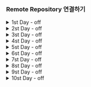 ### Remote Repository 연결하기

<details>
<summary> 1st Day - off </summary>
<div markdown = "1">
   
1. Git
    
    버젼관리 : 실시간으로 변경사항을 기록하는 관리 시스템
    
    분산버젼관리를 하는 이유 : 서버가 터졌을 때 Legacy의 의미를 잃어버림
    
    분산버젼관리 : 분산관리를 통하여 서버에 다시 Pull_Request만 하면 되므로
    
    Git : 분산 버전 관리 프로그램 자체를 의미함
    
    GitLab : 보안이 중요한 회사에서 많이 사용 
    
    GitHub : Microsoft에 소스코드를 넣는 방식 (개인 프로젝트에서나 쓰임) ⇒ Cloud 방식
    
    Git의 장점
    
    가. 분산관리가 매우 좋음
    
    나. 잔디를 매일매일 심는지 여부를 통해 노력 / 끈기 등을 알 수 있음
    
    Gitlab에서 Commit해도 잔디 깔리나?
    
2. GUI / CLI
    
    가. GUI : 그래픽으로 컴퓨터와 상호작용 ⇒ 컴퓨터의 성능을 많이 소모함 (Window)
    
    나. CLI : 명령어를 통해 컴퓨터와 상호작용 ⇒ 백엔드 개발자가 많이 사용 (Linux)
    
3. 리눅스 (Linux)
    
    가. 여러가지 명령어
    
    | touch | 파일 생성 |
    | --- | --- |
    | mkdir a | 새폴더 생성 (a라는 폴더 사용) |
    | rm | 폴더 삭제 |
    | ls (-a) | 현재 폴더 확인 (-a를 붙여쓰면 숨겨진 파일까지 전부 나옴) |
    | cd a | a폴더로 이동 |
    | cd .. | 상위폴더로 올라간다 |
    | pwd | 현재위치 |
    | cp a b | a를 복사해서 b이름으로 붙여넣기(파일) |
    | find [검색경로] -name [파일명] | [파일명]을 [검색경로]안에 있는 모든 디렉토리에서 확인(하위) |
    | code . | 해당 Repository를 Visual Studio Code에 연결하도록 함 |
    | git clone (git Repository url) | 원격 파일 ⇒ 로컬 파일로 해당 디렉토리에 저장 |
    
4. 절대경로와 상대경로
    
    절대경로 : Html / CSS에서 절대경로를 통해 이동 (Root directory)
    
    상대경로 : 현재 작업하고 있는 디렉토리 기준으로 계산된 상대적 위치 계산(절대경로 기준점을 부여하고 그 이후에 있는 폴더만을 보여줌)
    
    1. 마크다운(markdown)
    
    텍스트 기반의 가벼운 마크업 언어 ⇒ 문서의 구조와 내용을 같이 쉽게 빠르게 작성
    
    코드가 웹에서 돌아갈 수 있도록 하는 방법
    
    tag를 이용한 문서구조화하는 방법을 의미
    
    웹 환경에서 구조를 문서화할 때 만드는 하나의 약속
    
    - [R](http://Read.md)EADME.md 파일을 통해 오픈 소스의 공식 문서 작성 ⇒ 해당 Repository의 설명글
    - 프로젝트에 대한 설명 문서 / 소프트웨어 배포 / 마크다운을 이용해 보통 작성
    - Open Library에서 사용할 때도 README.md에 작성
    
    가. Typora ⇒ 마크다운 전용 프로그램
    
    문법 (디자인적인 요소는 불가능하다.)
    
    1. # : 헤딩 ⇒ 문서의 제목이나 소제목 (h1 ~ h6)
    2. 1.2.3. : 순서가 있는 리스트
    3. 별 _ : 순서가 없는 리스트
    4. ``` python 000 ``` :  파이썬으로 표시하는 방법
    
    ```python
    print(0)
    ```
    
    1. ` ` : 텍스트 중간에 넣고 싶을 때
    
    안녕 `print(0)` 야
    
    [string] (url) : 링크를 만들 수 있음( ex : [google] (https://google.com) )
    
    [google] ([https://www.google.com](https://www.google.com/))
    
    ![string](img_url) : 이미지를 넣고 싶을 때
    
    ** dd ** : 굵게 (ex : **안녕)**
    
    __ dd __ : 굵게 (ex : **dd** )
    
    양옆에 * : 이태릭 ( *하이* )
    
    ~~dd~~ : 취소선 ( ~~ 취소선 ~~ )
    
    ___ : 수평선 
    
    - Repository : 특정 디렉토리를 버전 관리하는 저장소
    - 원격 Repo 와 로컬 Repo로 나뉘어져서 사용됨
    - git init 명령어로 로컬 저장소 생성
    - .git 디렉토리에 버전 관리에 필요한 모든 것이 담겨있음
    1. Local Repo 만드는 방법
        - git init을 이용해서 Local 위치를 명확하게 명시 (master) ⇒ 필요한 요소 생성
            - git init : .git이라는 폴더를 만들어놓음 (git으로 관리되는 Repository)
            - Git이 관리하는 Repository 안에서는 3가지 디렉토리가 있음
                - working directory : 내가 작업하고 있는 실제 디렉토리
                    
                    ⇒ 현재 git에서 추적하고 있지 않음
                    
                - staging directory : 커밋(commit)으로 남기고 싶은 특정 버젼
                    
                    ⇒ git add를 통해서 working directory ⇒ staging Area로 들고온다
                    
                        * git add . 을 하면 해당 directory의 전체 변경사항이 바뀐다.
                    
                    ⇒ git에서 관리를 시작함
                    
                    - 일부분만 commit하고 싶을 때 commit
                - Repository : commit이 저장되는곳
                    
                    ⇒ git commit ‘000’을 통해 staging Area ⇒ Repository로 들고온다.
                    
                    ⇒ Version으로 남기는 것을 의미한다. 
                    
    
    1. Git 처음 시작하기
    
    ---
    
    가. 로컬에서 Commit하기
    
    | git init | Local Directory에 git파일 추가(관리하겠다는 뜻) |
    | --- | --- |
    | git config —global user.email ‘000’ | commit 저장시 사용할 email을 저장 |
    | git config —global user.name ‘000’ | commit 저장시 사용할 이름 저장 |
    | git status  | 현재 상태 확인 |
    | git add .  | Working space ⇒ Staging Area에 Stage |
    | git commit -m ‘000’ | 000이라는 별명으로 Staging Area ⇒ Repository |
    | git push (-u) origin master | Local Repo ⇒ Remote Repo로 저장  |
    | git login —oneline | Commit 기록 확인 (Git graph로도 가능) |
    - git push -u origin master를 할 경우 이후에 git push만 해도 자동으로 사용가능
    
    ---
    
    나. 원격 Repository에 연결하기 (Remote Repository)
    
    - Github Repo Setting에서 master로 바꿔야함 ⇒ 인종차별 때문에
    
    | git remote -v | 원격저장소가 무엇인지 알 수 있음 |
    | --- | --- |
    | git remote add [별명] repository code | 원격 저장소를 등록 |
    | git pull | 원격 저장소에 변경된 내용 ⇒ Local 저장 |
    |  |  |
    
    다. Github Branch
    
    | git branch | 나무가 뭐가 있는지 확인하기 |  |
    | --- | --- | --- |
    | git switch | 브랜치를 변경한다. (최신) |  |
    | git branch ‘aa’ | aa라는 이름의 브랜치 생성 |  |
    | git checkout ‘aa’ | aa라는 나무로 이동 |  |
    
     
    
    - branch의 경우 부모가 가지고 있는 코드를 그대로 끌고온다. 부모의 코드에 일부 코드를 추가하여 넣음으로서 사용이 가능하다.
    - 3-way merging : 부모 수정사항 과 자식의 수정사항이 각각 있을 경우 부모 + 자식1로 commit을 한다. (예시 : origin 1, parent_1, child_1,2가 있을 경우 parent_1과 child_1,2가 서로 수정한다면 parent_1 + child_1, parent_2 + chile_2 이렇게 2개로 commit해서 사용함
        
        ⇒ master tree에서 git merge feature_b
</div>
</details>


<details>
<summary> 2st Day - off </summary>
<div markdown = "1">
1. 오픈소스(Open source)
    - 공개된 소프트웨어라는 의미로 무료로 사용할 수 있는 framework/Library 등을 의미한다.
    - Framework vs Library
        - Framework : 일정하게 짜여진 틀
        - Library : 여러가지 도구들 ⇒ 모든 곳에서 사용이 가능하다.
   
   

2. git ignore
    - Github에서 중요한 소스를 가리기 위해 사용하는 파일 ( 해당 파일에 .gitignore 사용 )
    - Repository를 생성하자마자 파일을 만들어야함
    - [ignore.io](http://ignore.io)라는 사이트에서 .gitignore에 들어갈 기본적인 구조 제공
        - 가능하면 하위파일에 dummy라는 파일을 만든 후 안에 중요한 자료를 넣어놓음
        - `# Cython debug symbols` 부분에 /dummy를 넣어놓으면 해당 파일 자료는 Git에 올라오지 않음
        - Git에서 한번 이미 관리했다면 이후에는 감추는 것이 불가능하므로 반드시 파일 먼저!
</div>
</details>

<details>
<summary> 3st Day - off </summary>
<div markdown = "1">
1. 기존에 Git이 연동이 되어있을 때 다른 Git으로 연동을 바꾸려고 하는 경우
   
   '''python  remote: Permission to A.git denied to B.
   remote: Support for password authentication was removed on 000 으로 나올 경우에 사용 '''
   
   * 자격증명관리자 파일 => Windows 자격 증명 => git id, password 변경
   * git config --global [user.name + '이름', user.password + '토큰'] 입력
   * 토큰의 경우 Git Setting => developer setting => 토큰 발급하는 기관이 있음 (최근 보안 강화를 위해 Git에서는 토큰으로 발급)
   
   좋은 템플릿 사이트 : https://jekyllthemes.io/theme/creative-theme-jekyll
   * 만약 먼저 Pull된 것이 있다면 git push할 때 에러가 나므로 git pull로 상태를 체크한 후에 확인해야함
   * html에 대한 전반적인 지식을 배운 후에 Template 변경이 필요할 것으로 
</div>
</details>

<details>
<summary> 4st Day - off </summary>
<div markdown = "1">
   * 만약 git branch를 merge했으나 그 이전으로 되돌리고 싶을 경우 git reset HEAD^ 입력해서 되돌려놓을 수 있다
   * 원하는 곳으로 돌아간 후에서는 commit / push로 원하는 곳을 원격에 넣어줘야 비로소 바뀔 수 있다.
</div>
</details>

<details>
<summary> 5st Day - off </summary>
<div markdown = "1">
   1. Python이 타언어에 비해 유리한 이유
    - 알고리즘 테스트에 유리하다. (입사를 위한 코딩테스트에 매우 유리하다)
    - 구현 방식의 코딩테스트에 유리하다. (유용한 라이브러리가 매우 많다. ⇒ 정보가 매우 많다.)
    - 파이썬의 활용분야가 매우 많아지고 있다. (빅데이터 분석 / AI / 웹 프로그래밍)
    - 객체 지향 프로그래밍 ⇒ 모든 것이 객체로 구현
    - Interpreter 언어 : 사용자 Input ⇒ (기계어로 변경 ⇒ 이해 ⇒ 사용자언어로 변경 ⇒ 출력)
        - 해당 언어에서 자동으로 변경해서 사용자의 편의에 맞게 출력하는 방식을 의미
2. Visual studio 자주 쓰이는 단축키
    - Alt + 화살표 : 코드 바꾸기
    - Alt + shift :
    - 드래그 + ctrl + D :  해당 드래그 만 바꾸기
    - Alt + shit + 화살표 밑 : 복붙하기
3. 파이썬 예쁘게 쓰는법
    - 주석을 확실하고 예쁘게 달기
    - 한줄 주석(#), 여러줄 주석(드래그 + ctrk + /)
4. 변수 (Variabla)
    - 데이터를 저장하기 위해 사용
    - 변수를 사용하면 복잡한 값들을 쉽게 사용(추상화)
5. 자료형(DataType)
    - 수치형 : 정수(int), 실수(float), 복소수(complex)
        - 실수(float)의 경우에는 0.000000001단위로 달라질 수 있으므로 round(float,1) 등을 사용
    - 문자형 : 모든 문자는 기본적으로 문자형으로 나타냄 ( ⇒ Default )
        - 따옴표 안에 따옴표를 표현할 경우 : 큰 따옴표(””) 안에 작은 따옴표(’’)를 사용, 겉에 삼중따옴표(’’’ ‘’’)를 넣고 안에 추가로 넣는다.
        - Escape sequence
        
        | \n | 줄바꿈 |
        | --- | --- |
        | \t | 탭 |
        | \r | 캐리지 리턴 |
        | \0 | Null |
        | \\ | \ |
        | \’ | 단일부호사용 |
        | \” | 이중부호사용 |
    - String Inerpolation(문자열을 변수를 활용하여 반드는 법)
        - print(’Hello, %s’ %name) ⇒ %s에 %name이라는 변수 사용
        - format 함수 ⇒ ‘Hi, {0}’.format(dd)
        - f-string ⇒ print(f’{name}’) 과 같은 방식으로 사용 ( ⇒ 가장 최신 방법 )
    - type(i)를 통해서 해당 i가 어떤 자료형인지를 확인할 수 있음
6. 논리연산자
    - True / False의 경우를 의미함 ⇒ 다양하게 사용 가능
    - Falsy : False는 아니지만 False 로 취급되는 다양한 값 ⇒ 0, 0.0, (), [],{},””
        - not 일경우에만 사용 가능
    - not ⇒ and ⇒ or 순으로 우선순위가 높음
    - 논리연산자의 단축평가 ⇒ 결과가 확실한 경우 중간에 멈춘 후 값을 반환하는 방법
7. 컨테이너(자료구조)
    - List : 여러개의 데이터를 모아놓은 집합 ⇒ 여러 자료형으로 저장 가능
        - numpy의 경우에는 자료형이 하나여야 함
    - Dictionary : Hash Table로 만들어진 값으로 List와는 다르게 대부분의 시간복잡도가 O(1)
    - tuple : 여러 개의 값을 순서가 있는 구조로 저장하고 싶을 때 사용 ⇒ 변경 불가
        - tuple은 재변경이 불가능하며 index로만 접근이 가능하다. (단일 항목)
        - tuple을 만들게 된다면 반드시 마지막에 ,(Training comma) 찍는다 ⇒ ex : tuple_a = (1,)
    - set : 중복되는 요소 없이, 순서에 상관없는 데이터들의 묶음 ⇒ 중복값 제거할때만 거의 사용
        - 담고 있는 요소의 삽입 변경, 삭제가 가능하다.
        - set은 index가 없으므로 slice가 불가능하다.
            
            A_set = {1,2,3,4}
            B_set = {1,2,3,"Hello",(1,2,3)}
            
            print(A_set | B_set) # 합쳐서 set하기
            print(A_set & B_set) # 같이있는거
            print(A_set - B_set)  # A_set에만 있는거
            
            print(A_set ^ B_set) # 교집합을 뺸 나머지
            
    - 형변환
        - 파이썬에서 데이터 형태는 서로 변환할 수 있음
        - 암시적 형 변환(Implicit) : 사용자 의도없이 파이썬 내부적으로 자료형을 변환
        - 명시적 형 변환(Explicit) : 특정 함수를 활용하여 의도적으로 자료형을 변환
</div>
</details>


<details>
<summary> 6st Day - off </summary>
<div markdown = "1">
   Python fstring
   * fstring의 경우 print를 하지 않아도 자동으로 가능하다.
</div>
</details>

<details>
<summary> 7st Day - off </summary>
<div markdown = "1">
  1. 조건문
    - 특정 조건에서 특정한 부분이 나올 수 있도록 하는 문법
    - 한줄 코딩 : (True인 값) if 조건 else (false인 경우의 값)
2. 반복문
    - for / While 2가지 반복문 방식이 있음
        - for : 보통 어떤 list를 하나씩 비교하거나 전체를 돌릴 때 사용
            - for student, grade in [Dic].items(): ⇒ key, value값
            - [Dic].keys(), [Dic].values로 나타낼 수 있음
            - for idx, number in enumerate([list]): ⇒ idx(index), number(해당list)
            - List comprehension : 리스트 안에 for, if문을 넣음으로써 간결화 시도
            - Dictionay_comprehension : {i : v for number in enumerate([list)} 방식
        - while : 어떤 특정한 조건일 때 사용
        - 반복문에서 자주 사용하는 용어
            - continue : 이후의 코드는 무시하고 다음 반복으로 돌아감
            - pass : 아무런 영향이 없음 (어떤걸 넣고 싶은데 애매할 때 일단 넣는 경우)
            - break : for문 자체를 중지시키는 경우
    - Python tutor : 코드를 한줄씩 돌릴 수 있는 프로그램 사이트 이름
3. 함수의 의미
    - Decomposition(분해) : 기능을 분해하고 재사용을 가능하게 한다.
    - Abstraction(추상화) : 복잡한 내용을 모르더라도 사용할 수 있도록 하는 재사용성
    - 함수의 종류
        - 내장함수 ⇒ 파이썬에 기본적으로 포함된 함수
        - 외장함수 ⇒ import문을 사용하여 외부 라이브러리에서 제공하는 함수
        - 사용자 정의 함수 ⇒ 사용자가 직접 만드는 함수
    - 값에 따른 함수의 종류
        - Void function ⇒ 명시적인 return 값이 없는 경우 None을 반환하고 종료
        - Value returning function ⇒ 함수 실행 후 return 값을 통해 반환함(함수 바로 종료)
    - def 안에 print vs return
        - print ⇒ 변수에 지정이 불가능하다, 바로 쓴다면 가능
        - return ⇒ 변수에 넣어도 가능 (그냥 return 써라)
    - Parameter와 Argument
        - Pararmeter : 함수 시 input 이름
        - Argument : 사용할 때 명시
    - keyword Arguments ⇒ (default = position argument)
        - 위치와 상관없이 Argument에서 Parameter이름을 명시하는 것
    - 정해지지않은 여러 개의 Arguments 처리
        - 가변인자(*args) ⇒ 여러 개의 Positional Arguement를 하나의 필수 parameter로 사용
    - 패킹과 언패킹
        - 패킹 ⇒ 여러 개의 데이터를 묶어서 변수로 할당
        - 언패킹 ⇒ 시퀀스 속의 요소들을 여러 개의 변수에 나누어 할당하는 것
            - numbers = [1,2,3,4]  a,b,*c =numbers 이면 c = [3,4]가 나옴
    - 가변 키워드 인자 ⇒ **를 이용하여 사용
        - Dictionary형태로 묶이는 방법
    - Python의 Scope 범위
        - global scope ⇒ 코드 어디에서나 쓸수 있는 공간
        - local scope ⇒ 함수가 만든 scope, 함수 내부에서만 사용 가능
    - 변수 생명주기(lifecycle) ⇒ LEGB Rule
        - built-in scope ⇒ 파이썬이 실행된 이후부터 영원히 유지
        - global scope ⇒ 모듈이 호출된 시점 이후 혹은 인터프리터가 끝날 때까지 유지
            - 프로그램이 돌아가면 계속 사용 가능
        - Enclosed scope ⇒ 지역 범위 한 단계 위 범위
        - local scope ⇒ 함수가 호출되고 생성되고, 함수가 종료될 때까지 유지
            - 함수가 쓸 때만 생성되고 함수가 끝나면 사라지는 경우
    - global문 ⇒ global [변수]
        - global문을 붙이는 순간부터 global이 되며 변수를 재선언하게되면 바꿔짐
        - parameter의 경우에는 global로 사용이 불가능하다.
    - nonlocal ⇒ nonlocal [변수]
        - global을 제외하고 가장 가까운 scope 변수를 연결하도록 함
        - 가장 가까운 변수를 한번만 바꾸는 경우일 때 사용
        - 가장 가까운 변수가 없을 때 nonlocal을 사용하면 에러가 난다
4. 함수의 응용
    - map(function, iterable) ⇒ function에 가능한 것 : 자료형 / lambda x: ~~
    - filter(function, iterable) ⇒ iterab
    - zip(list_a,list_b) ⇒ list_a , list_b의 요소 하나씩을 가져오는 함수
    - lambda [parameter] : 표현식
        - return문을 가질 수 없으며 조건문 / 반복문 불가능
        - 간결한 사용
    - 재귀함수 (recursive function)
        - 자기 자신을 호출하는 함수 / 1개 이상의 base case(종료 상황)을 둬야 한다.
        - 메모리 스택(Stack overflow) , 1000번 이상 재귀 시 Recursion Error 발생
5. 모듈
    - 라이브러리(library) > 패키지 > 모듈 순으로 모임 집합
    - 프레임워크(framework) ⇒ build가 되있는 상태
    - 파이썬에서 라이브러리 / 프레임워크를 설치하는 법 ⇒ pip
    - pip list (pip에 있는 패키지 확인), pip show Somepackage (무슨 패키지인지 알아보기)
    - pip freeze > requirements.txt  ↔ pip install -r requirements.txt (다운받은 패키지를 다른 컴퓨터에서 사용하고 싶을 때)
6. 모듈
    - 외부 라이브러리(패키지, 모듈)을 사용하는 경우 pip으로 설치를 해야하는데 이 때 회사 / 사람마다 외부 라이브러리 버젼이 다를 수 있음. 이럴 경우에 에러가 생기게 되므로 가상환경을 활성화시켜서 특정 환경에서의 패키지를 관리
    - python -m venv [venv] ⇒ 가상환경의 이름을 venv로 만들겠다.
    - source [venv]/Scipts/activate ⇒ 가상환경을 activate한다.
</div>
</details>

<details>
<summary> 8st Day - off </summary>
<div markdown = "1">
</details>

<details>
<summary> 9st Day - off </summary>
<div markdown = "1">
# 파이썬 8일차(2022/07/28)

```python
import random
random.shuffle([list]) => list를 마음대로 섞음
random.randrange(a,b) => a ~ b-1 사이에서 랜덤으로
random.choice([list]) => list안에서 하나를 추출해옴
random.sample([list],n) => list에서 n개만큼을 뽑아옴
print('{:^40}'.format(f'')) # 40개 중에서 가운데 라인에서 넣겠다
@staticmethod # static method는 return이 있어야하며 method안에서 가능
@classmethod # 자기 함수 안에 있는 인스턴스 함수만 사용이 가능함.

class A:
	def Ai(self, ):
       다른 함수를 불러내려면 self.Ai_2(변수) or A.Ai_2(변수)
@staticmethod
	def Ai_2([변수]):

```
</details>


<details>
<summary> 10st Day - off </summary>
<div markdown = "1">
# 파이썬 10일차(2022/07/28)

```python
```python
form 태그 : 정보(데이터)를 서버에 제출하기 위해 사용하는 태그

	action : form을 처리할 서버의 URL(데이터를 보내는 곳)
	method : form을 제출할 때 사용할 Http 메서드(Get/Post)
	enctype : method가 post인 경우 데이터의 유형

input 태그 : 다양한 타입을 가지는 입력 데이터 유형 / 위젯
  type : 'text', 'password','email','number','file','checkbox','color','date','hidden' 등등의 형태가 있음
	type='submit' : 이전 input의 데이터들을 서버로 보낼 때 사용(ex : 제출)
	name : 뒤에 paramckddp ?q=HTML과 같이 나오게끔하는 변수(Label과 연동)
	value : Label의 form control에 적용되는 값
	autofocus : 
Label 태그 : input tag에 대한 상세한 내용을 적을 때 사용한다.
	input에는 name, label에는 for 속성을 붙여서 상호연관시킴 (이름이 같아야 한다.)
	위와 같이 하는 이유는 label을 누르더라도 같은 id인 input에 입력이 뜬다.

checkbox
input에서 checkbox는 input value 와 label for이 같게끔 하여 사용한다.

```

```
</details>



